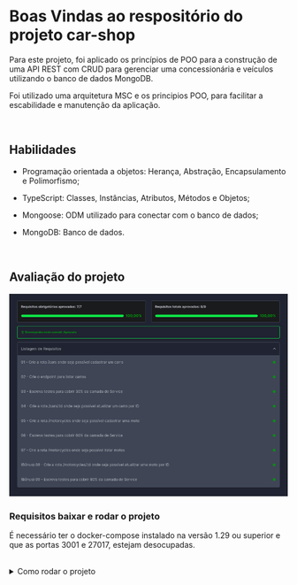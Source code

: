 # Boas Vindas ao respositório do projeto car-shop

<p>Para este projeto, foi aplicado os princípios de POO para a construção de uma API REST com CRUD para gerenciar uma concessionária e veículos utilizando o banco de dados MongoDB.</p>
<p>Foi utilizado uma arquitetura MSC e os principios POO, para facilitar a escabilidade e manutenção da aplicação.</p>

</br>

## Habilidades

- Programação orientada a objetos: Herança, Abstração, Encapsulamento e Polimorfismo;

- TypeScript: Classes, Instâncias, Atributos, Métodos e Objetos;

- Mongoose: ODM utilizado para conectar com o banco de dados;

- MongoDB: Banco de dados.

</br>

## Avaliação do projeto
<img src="./assets/status-do-projeto.png">

</br>

### Requisitos baixar e rodar o projeto

<p>É necessário ter o docker-compose instalado na versão 1.29 ou superior e que as portas 3001 e 27017, estejam desocupadas.</p>

</br>

<details>
<summary>Como rodar o projeto</summary>
</br>

1. Baixe o repositório utilizando o comando:
    
        git clone git@github.com:nobregasylvio/car-shop.git

2. Entre na pasta do projeto

        cd car-shop

3. Inicie o node e o db com o comando:

        docker-compose up -d

4. Entre no container node com o comando:        

        docker exec -it car_shop bash

5. Instale as dependências:

        npm install

6. Rode o projeto:

        npm start       

</details> 
